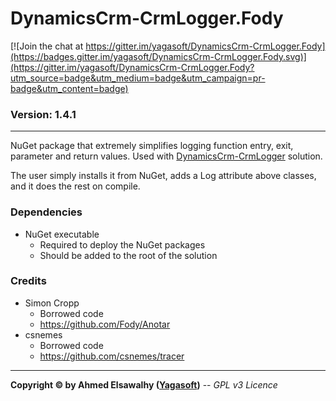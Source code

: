 # DynamicsCrm-CrmLogger.Fody

[![Join the chat at https://gitter.im/yagasoft/DynamicsCrm-CrmLogger.Fody](https://badges.gitter.im/yagasoft/DynamicsCrm-CrmLogger.Fody.svg)](https://gitter.im/yagasoft/DynamicsCrm-CrmLogger.Fody?utm_source=badge&utm_medium=badge&utm_campaign=pr-badge&utm_content=badge)

### Version: 1.4.1
---

NuGet package that extremely simplifies logging function entry, exit, parameter and return values. Used with [DynamicsCrm-CrmLogger](https://github.com/yagasoft/DynamicsCrm-CrmLogger) solution.

The user simply installs it from NuGet, adds a Log attribute above classes, and it does the rest on compile.

### Dependencies

  + NuGet executable
    + Required to deploy the NuGet packages
    + Should be added to the root of the solution

### Credits

  + Simon Cropp
    + Borrowed code
	+ https://github.com/Fody/Anotar
  + csnemes
    + Borrowed code
	+ https://github.com/csnemes/tracer

---
**Copyright &copy; by Ahmed Elsawalhy ([Yagasoft](https://yagasoft.com))** -- _GPL v3 Licence_
